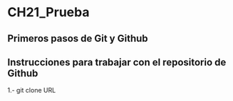 # CH21_Prueba
Primeros pasos de Git y Github
---

## Instrucciones para trabajar con el repositorio de Github

1.- git clone URL